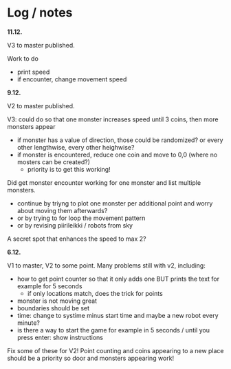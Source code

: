 
# Log / notes



**11.12.**

V3 to master published. 

Work to do 
- print speed
- if encounter, change movement speed 

**9.12.**

V2 to master published. 

V3: could do so that one monster increases speed until 3 coins, then more monsters appear
- if monster has a value of direction, those could be randomized? or every other lengthwise, every other heighwise? 
- if monster is encountered, reduce one coin and move to 0,0 (where no mosters can be created?) 
  - priority is to get this working! 

Did get monster encounter working for one monster and list multiple monsters. 
- continue by triyng to plot one monster per additional point and worry about moving them afterwards? 
- or by trying to for loop the movement pattern
- or by revising piirileikki / robots from sky 

A secret spot that enhances the speed to max 2? 

**6.12.**

V1 to master, V2 to some point. Many problems still with v2, including: 

- how to get point counter so that it only adds one BUT prints the text for example for 5 seconds
  - if only locations match, does the trick for points
- monster is not moving great 
- boundaries should be set
- time: change to systime minus start time and maybe a new robot every minute? 
- is there a way to start the game for example in 5 seconds / until you press enter: show instructions 

Fix some of these for V2! Point counting and coins appearing to a new place should be a priority so door and monsters appearing work! 